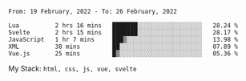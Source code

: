 <!--START_SECTION:waka-->
```text
From: 19 February, 2022 - To: 26 February, 2022

Lua          2 hrs 16 mins   ███████░░░░░░░░░░░░░░░░░░   28.24 % 
Svelte       2 hrs 15 mins   ███████░░░░░░░░░░░░░░░░░░   28.17 % 
JavaScript   1 hr 7 mins     ███▒░░░░░░░░░░░░░░░░░░░░░   13.98 % 
XML          38 mins         ██░░░░░░░░░░░░░░░░░░░░░░░   07.89 % 
Vue.js       25 mins         █▒░░░░░░░░░░░░░░░░░░░░░░░   05.36 % 
```
<!--END_SECTION:waka-->
My Stack: `html, css, js, vue, svelte`
